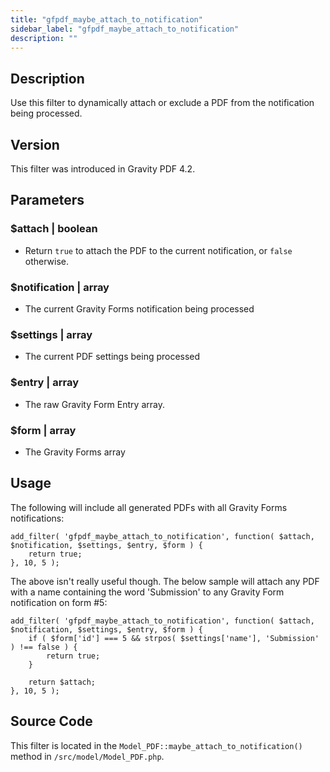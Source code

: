```yaml
---
title: "gfpdf_maybe_attach_to_notification"
sidebar_label: "gfpdf_maybe_attach_to_notification"
description: ""
---
```




## Description 

Use this filter to dynamically attach or exclude a PDF from the notification being processed.

## Version 

This filter was introduced in Gravity PDF 4.2.

## Parameters 

### $attach | boolean
*  Return `true` to attach the PDF to the current notification, or `false` otherwise.

### $notification | array
*  The current Gravity Forms notification being processed

### $settings | array
*  The current PDF settings being processed

### $entry | array
*  The raw Gravity Form Entry array.

### $form | array
*  The Gravity Forms array

## Usage 

The following will include all generated PDFs with all Gravity Forms notifications:

```.language-php
add_filter( 'gfpdf_maybe_attach_to_notification', function( $attach, $notification, $settings, $entry, $form ) {
	return true;
}, 10, 5 );
```

The above isn't really useful though. The below sample will attach any PDF with a name containing the word 'Submission' to any Gravity Form notification on form #5:

```.language-php
add_filter( 'gfpdf_maybe_attach_to_notification', function( $attach, $notification, $settings, $entry, $form ) {
	if ( $form['id'] === 5 && strpos( $settings['name'], 'Submission' ) !== false ) {
		return true;
	}

	return $attach;
}, 10, 5 );
```

## Source Code 

This filter is located in the `Model_PDF::maybe_attach_to_notification()` method in `/src/model/Model_PDF.php`.